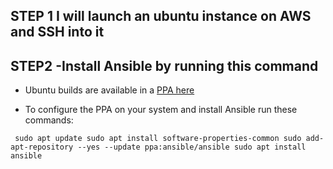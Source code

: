## STEP 1 I will launch an ubuntu instance on AWS and SSH into it

## STEP2 -Install Ansible by running this command

- Ubuntu builds are available in a [PPA here](https://launchpad.net/~ansible/+archive/ubuntu/ansible)

- To configure the PPA on your system and install Ansible run these commands:

` sudo apt update
  sudo apt install software-properties-common
  sudo add-apt-repository --yes --update ppa:ansible/ansible
  sudo apt install ansible`
